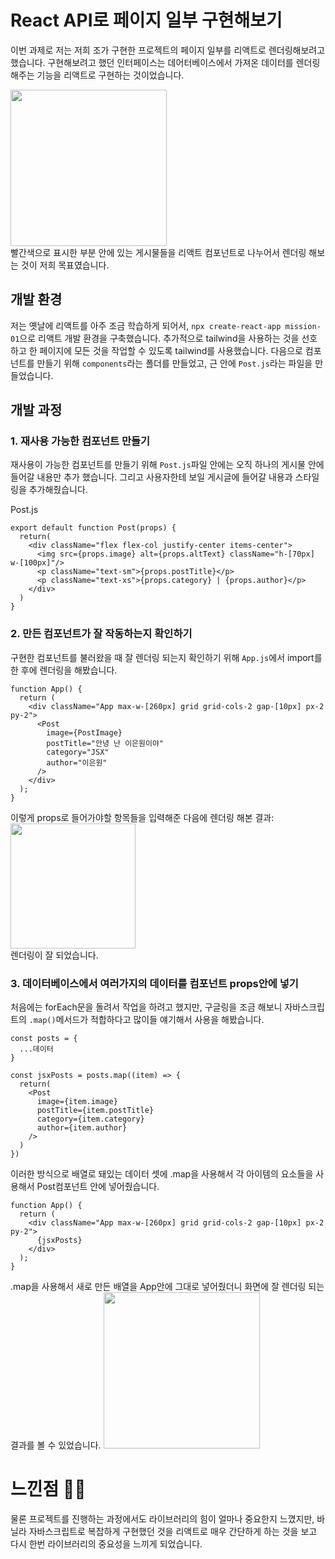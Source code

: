 # React API로 페이지 일부 구현해보기
이번 과제로 저는 저희 조가 구현한 프로젝트의 페이지 일부를 리액트로 렌더링해보려고 했습니다. 구현해보려고 했던 인터페이스는 데어터베이스에서 가져온 데이터를 렌더링 해주는 기능을 리액트로 구현하는 것이었습니다.

<img src="https://github.com/dldnlee/react-homework/assets/83799987/1f1dbe86-aaf3-407d-b680-f96fb8e28b0f" width="250px">
<br>
빨간색으로 표시한 부분 안에 있는 게시물들을 리액트 컴포넌트로 나누어서 렌더링 해보는 것이 저희 목표였습니다. 

## 개발 환경
저는 옛날에 리액트를 아주 조금 학습하게 되어서, `npx create-react-app mission-01`으로 리액트 개발 환경을 구축했습니다.
추가적으로 tailwind을 사용하는 것을 선호하고 한 페이지에 모든 것을 작업할 수 있도록 tailwind를 사용했습니다.
다음으로 컴포넌트를 만들기 위해 `components`라는 폴더를 만들었고, 근 안에 `Post.js`라는 파일을 만들었습니다.


## 개발 과정
### 1. 재사용 가능한 컴포넌트 만들기
재사용이 가능한 컴포넌트를 만들기 위해 `Post.js`파일 안에는 오직 하나의 게시물 안에 들어갈 내용만 추가 했습니다.
그리고 사용자한테 보일 게시글에 들어갈 내용과 스타일링을 추가해줬습니다.

Post.js
```
export default function Post(props) {
  return(
    <div className="flex flex-col justify-center items-center">
      <img src={props.image} alt={props.altText} className="h-[70px] w-[100px]"/>
      <p className="text-sm">{props.postTitle}</p>
      <p className="text-xs">{props.category} | {props.author}</p>
    </div>
  )
}
```
### 2. 만든 컴포넌트가 잘 작동하는지 확인하기
구현한 컴포넌트를 불러왔을 때 잘 렌더링 되는지 확인하기 위해 `App.js`에서 import를 한 후에 렌더링을 해봤습니다.
```
function App() {
  return (
    <div className="App max-w-[260px] grid grid-cols-2 gap-[10px] px-2 py-2">
      <Post
        image={PostImage}
        postTitle="안녕 난 이은원이야"
        category="JSX"
        author="이은원"
      />
    </div>
  );
}
```
이렇게 props로 들어가야할 항목들을 입력해준 다음에 렌더링 해본 결과:
<br>
<img src="https://github.com/dldnlee/react-homework/assets/83799987/6c68c437-f578-4841-81e2-d1533861bada" width="200px">
<br>렌더링이 잘 되었습니다.

### 3. 데이터베이스에서 여러가지의 데이터를 컴포넌트 props안에 넣기
처음에는 forEach문을 돌려서 작업을 하려고 했지만, 구글링을 조금 해보니 자바스크립트의 `.map()`메서드가 적합하다고 많이들 얘기해서 사용을 해봤습니다.
```
const posts = {
  ...데이터
}

const jsxPosts = posts.map((item) => {
  return(
    <Post 
      image={item.image}
      postTitle={item.postTitle}
      category={item.category}
      author={item.author}
    />
  )
})  
```
이러한 방식으로 배열로 돼있는 데이터 셋에 .map을 사용해서 각 아이템의 요소들을 사용해서 Post컴포넌트 안에 넣어줬습니다.
```
function App() {
  return (
    <div className="App max-w-[260px] grid grid-cols-2 gap-[10px] px-2 py-2">
      {jsxPosts}
    </div>
  );
}
```
.map을 사용해서 새로 만든 배열을 App안에 그대로 넣어줬더니 화면에 잘 렌더링 되는 결과를 볼 수 있었습니다.
<img src="https://github.com/dldnlee/react-homework/assets/83799987/c436f20d-2348-4a92-ad07-058aa767c539" width="250px">

# 느낀점 🐱‍💻
물론 프로젝트를 진행하는 과정에서도 라이브러리의 힘이 얼마나 중요한지 느꼈지만, 바닐라 자바스크립트로 복잡하게 구현했던 것을 리액트로 매우 간단하게 하는 것을 보고 다시 한번 라이브러리의 중요성을 느끼게 되었습니다.


